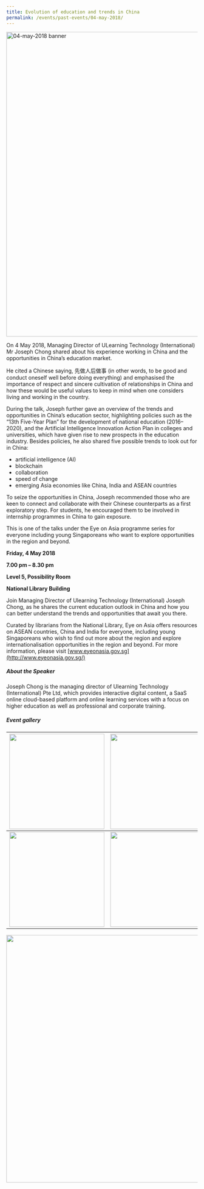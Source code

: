 ```yaml
---
title: Evolution of education and trends in China
permalink: /events/past-events/04-may-2018/
---
```


<img src="\images\past-events\04-May-2018\banner.jpg" alt="04-may-2018 banner" style="width:800px;" />

On 4 May 2018, Managing Director of ULearning Technology (International) Mr Joseph Chong shared about his experience working in China and the opportunities in China’s education market.

He cited a Chinese saying, 先做人后做事 (in other words, to be good and conduct oneself well before doing everything) and emphasised the importance of respect and sincere cultivation of relationships in China and how these would be useful values to keep in mind when one considers living and working in the country.

During the talk, Joseph further gave an overview of the trends and opportunities in China’s education sector, highlighting policies such as the “13th Five-Year Plan” for the development of national education (2016–2020), and the Artificial Intelligence Innovation Action Plan in colleges and universities, which have given rise to new prospects in the education industry. Besides policies, he also shared five possible trends to look out for in China:

- artificial intelligence (AI)
- blockchain
- collaboration
- speed of change
- emerging Asia economies like China, India and ASEAN countries

To seize the opportunities in China, Joseph recommended those who are keen to connect and collaborate with their Chinese counterparts as a first exploratory step. For students, he encouraged them to be involved in internship programmes in China to gain exposure.

This is one of the talks under the Eye on Asia programme series for everyone including young Singaporeans who want to explore opportunities in the region and beyond.

**Friday, 4 May 2018**

**7.00 pm – 8.30 pm**

**Level 5, Possibility Room**

**National Library Building**

Join Managing Director of Ulearning Technology (International) Joseph Chong, as he shares the current education outlook in China and how you can better understand the trends and opportunities that await you there.

Curated by librarians from the National Library, Eye on Asia offers resources on ASEAN countries, China and India for everyone, including young Singaporeans who wish to find out more about the region and explore internationalisation opportunities in the region and beyond. For more information, please visit [www.eyeonasia.gov.sg](http://www.eyeonasia.gov.sg/)

##### **About the Speaker**

Joseph Chong is the managing director of Ulearning Technology (International) Pte Ltd, which provides interactive digital content, a SaaS online cloud-based platform and online learning services with a focus on higher education as well as professional and corporate training.

##### **Event gallery**

| <a href="\images\past-events\04-May-2018\image-1.jpg"><img src="\images\past-events\04-May-2018\image-1.jpg" style="width:250px;" /></a> | <a href="\images\past-events\04-May-2018\image-2.jpg"><img src="\images\past-events\04-May-2018\image-2.jpg" style="width:250px;" /></a> | <a href="\images\past-events\04-May-2018\image-3.jpg"><img src="\images\past-events\04-May-2018\image-3.jpg" style="width:250px;" /></a> |
| ------------------------------------------------------------ | ------------------------------------------------------------ | ------------------------------------------------------------ |
| <a href="\images\past-events\04-May-2018\image-4.jpg"><img src="\images\past-events\04-May-2018\image-4.jpg" style="width:250px;" /></a> | <a href="\images\past-events\04-May-2018\image-5.jpg"><img src="\images\past-events\04-May-2018\image-5.jpg" style="width:250px;" /></a> |                                                              |

<img src="\images\past-events\04-May-2018\edm.jpg" style="width:650px;" />

